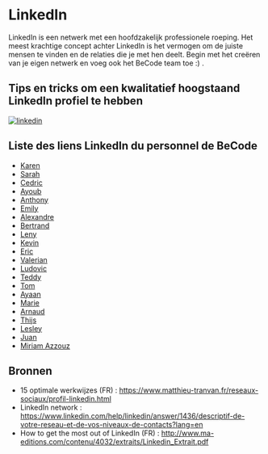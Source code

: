 # LinkedIn

LinkedIn is een netwerk met een hoofdzakelijk professionele roeping. Het meest krachtige concept achter LinkedIn is het vermogen om de juiste mensen te vinden en de relaties die je met hen deelt. Begin met het creëren van je eigen netwerk en voeg ook het BeCode team toe :) . 

## Tips en tricks om een kwalitatief hoogstaand LinkedIn profiel te hebben

[![linkedin](https://i.gyazo.com/601c2b780c8cfeee2e4a98c12e6eda8f.png)](https://docs.google.com/presentation/d/1O6qFjlM5uJ7tZPYD1i5-zF1lZQoHJK9dBpojTJqIYjU/edit?usp=sharing)

## Liste des liens LinkedIn du personnel de BeCode

- [Karen](https://www.linkedin.com/in/karenboers/)
- [Sarah](https://www.linkedin.com/in/sarah-unger-6a33583/)
- [Cedric](https://www.linkedin.com/in/cedricswaelens/)
- [Ayoub](https://www.linkedin.com/in/ayoub-mohyi/)
- [Anthony](https://www.linkedin.com/in/anthony-lim%C3%A8re/)
- [Emily](https://www.linkedin.com/in/emilymrghl/)
- [Alexandre](https://www.linkedin.com/in/pixeline/)
- [Bertrand](https://www.linkedin.com/in/bertrand-marlair/)
- [Leny](https://www.linkedin.com/in/padelnatte/)
- [Kevin](https://www.linkedin.com/in/kevin-flabat-420a74ba/)
- [Eric](https://www.linkedin.com/in/eric-m-salla/)
- [Valerian](https://www.linkedin.com/in/valerian-thomas/)
- [Ludovic](https://www.linkedin.com/in/ludovic-patho-dev/)
- [Teddy](https://www.linkedin.com/in/teddykishi/)
- [Tom](https://www.linkedin.com/in/tomcrohin/)
- [Ayaan](https://www.linkedin.com/in/ayaan-jama/)
- [Marie](https://www.linkedin.com/in/marie-thielens/)
- [Arnaud](https://www.linkedin.com/in/arnaud-duchemin-a28068151/)
- [Thijs](https://www.linkedin.com/in/thijs-lambert/)
- [Lesley](https://www.linkedin.com/in/lesleyforn/)
- [Juan](https://www.linkedin.com/in/juan-cely-ramos-88353a134/)
- [Miriam Azzouz](https://www.linkedin.com/in/miriam-azzouz-ba1607116/)

## Bronnen

- 15 optimale werkwijzes (FR) : https://www.matthieu-tranvan.fr/reseaux-sociaux/profil-linkedin.html
- LinkedIn network : https://www.linkedin.com/help/linkedin/answer/1436/descriptif-de-votre-reseau-et-de-vos-niveaux-de-contacts?lang=en
- How to get the most out of LinkedIn (FR) : http://www.ma-editions.com/contenu/4032/extraits/Linkedin_Extrait.pdf
